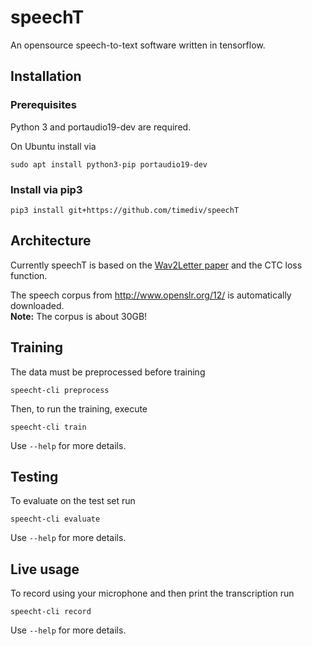 # speechT
An opensource speech-to-text software written in tensorflow.



## Installation

### Prerequisites

Python 3 and portaudio19-dev are required.

On Ubuntu install via
```
sudo apt install python3-pip portaudio19-dev
```

### Install via pip3

```
pip3 install git+https://github.com/timediv/speechT
```

## Architecture
Currently speechT is based on the [Wav2Letter paper](https://arxiv.org/abs/1609.03193) and the CTC loss function.

The speech corpus from http://www.openslr.org/12/ is automatically downloaded.  
**Note:** The corpus is about 30GB!

## Training
The data must be preprocessed before training
```
speecht-cli preprocess
```

Then, to run the training, execute
```
speecht-cli train
```

Use `--help` for more details.

## Testing

To evaluate on the test set run
```
speecht-cli evaluate
```

Use `--help` for more details.

## Live usage

To record using your microphone and then print the transcription run
```
speecht-cli record
```

Use `--help` for more details.
